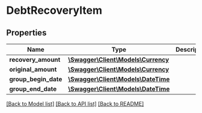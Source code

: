 # DebtRecoveryItem

## Properties

Name | Type | Description | Notes
------------ | ------------- | ------------- | -------------
**recovery_amount** | [**\Swagger\Client\Models\Currency**](Currency.md) |  | [optional]
**original_amount** | [**\Swagger\Client\Models\Currency**](Currency.md) |  | [optional]
**group_begin_date** | [**\Swagger\Client\Models\\DateTime**](\DateTime.md) |  | [optional]
**group_end_date** | [**\Swagger\Client\Models\\DateTime**](\DateTime.md) |  | [optional]

[[Back to Model list]](../../README.md#documentation-for-models) [[Back to API list]](../../README.md#documentation-for-api-endpoints) [[Back to README]](../../README.md)

